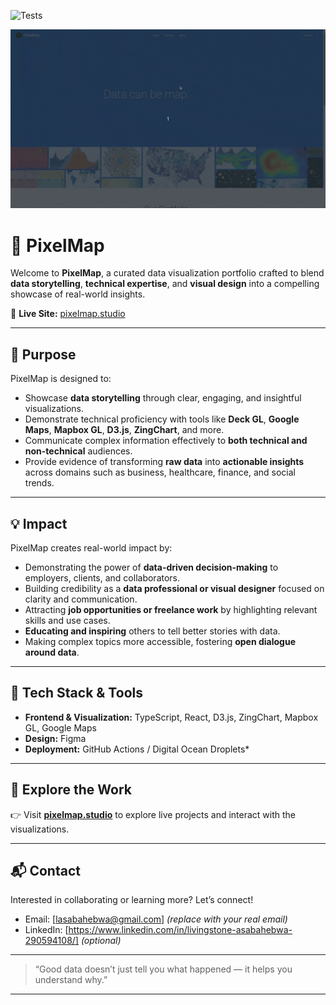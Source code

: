 ![Tests](https://github.com/asabahebwa/pixelmapstudio/actions/workflows/main.yml/badge.svg)

![gif](https://github.com/asabahebwa/pixelmapstudio/blob/master/src/assets/pmsc.gif)

# 🎨 PixelMap

Welcome to **PixelMap**, a curated data visualization portfolio crafted to blend **data storytelling**, **technical expertise**, and **visual design** into a compelling showcase of real-world insights.

🔗 **Live Site:** [pixelmap.studio](https://pixelmap.studio/)

---

## 🌟 Purpose

PixelMap is designed to:

- Showcase **data storytelling** through clear, engaging, and insightful visualizations.
- Demonstrate technical proficiency with tools like **Deck GL**, **Google Maps**, **Mapbox GL**, **D3.js**, **ZingChart**, and more.
- Communicate complex information effectively to **both technical and non-technical** audiences.
- Provide evidence of transforming **raw data** into **actionable insights** across domains such as business, healthcare, finance, and social trends.

---

## 💡 Impact

PixelMap creates real-world impact by:

- Demonstrating the power of **data-driven decision-making** to employers, clients, and collaborators.
- Building credibility as a **data professional or visual designer** focused on clarity and communication.
- Attracting **job opportunities or freelance work** by highlighting relevant skills and use cases.
- **Educating and inspiring** others to tell better stories with data.
- Making complex topics more accessible, fostering **open dialogue around data**.

---

## 📌 Tech Stack & Tools

- **Frontend & Visualization:** TypeScript, React, D3.js, ZingChart, Mapbox GL, Google Maps
- **Design:** Figma
- **Deployment:** GitHub Actions / Digital Ocean Droplets\*

---

## 🚀 Explore the Work

👉 Visit [**pixelmap.studio**](https://pixelmap.studio/) to explore live projects and interact with the visualizations.

---

## 📬 Contact

Interested in collaborating or learning more? Let’s connect!

- Email: [lasabahebwa@gmail.com] _(replace with your real email)_
- LinkedIn: [https://www.linkedin.com/in/livingstone-asabahebwa-290594108/] _(optional)_

---

> “Good data doesn’t just tell you what happened — it helps you understand why.”

---
